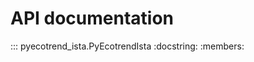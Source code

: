 # API documentation

::: pyecotrend_ista.PyEcotrendIsta
    :docstring:
    :members:
<!-- 
::: pyecotrend_ista.openid
    :docstring:
    :members:

::: pyecotrend_ista.types
    :docstring:
    :members:

::: pyecotrend_ista.login_helper
    :docstring:
    :members:

::: pyecotrend_ista.exception_classes
    :docstring:
    :members: -->
